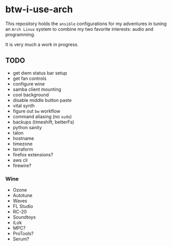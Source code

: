 # btw-i-use-arch

This repository holds the `ansible` configurations for my adventures in tuning an `Arch Linux` system to combine my two favorite interests: audio and programming.

It is very much a work in progress.

## TODO
- get dwm status bar setup
- get fan controls
- configure wine
- samba client mounting
- cool background
- disable middle button paste
- vital synth
- figure out `bw` workflow
- command aliasing (no `sudo`)
- backups (timeshift, betterFs)
- python sanity
- talon
- hostname
- timezone
- terraform
- firefox extensions?
- aws cli
- firewire?

### Wine
- Ozone
- Autotune
- Waves
- FL Studio
- RC-20
- Soundtoys
- iLok
- MPC?
- ProTools?
- Serum?
